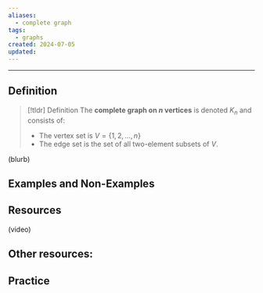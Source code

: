 ```yaml
---
aliases:
  - complete graph
tags:
  - graphs
created: 2024-07-05
updated:
---
```

---
## Definition 

> [!tldr] Definition
> The **complete graph on $n$ vertices** is denoted $K_n$ and consists of: 
> - The vertex set is $V = \{1,2,\dots, n\}$
> - The edge set is the set of all two-element subsets of $V$. 

(blurb)

## Examples and Non-Examples

## Resources 

(video)

Other resources: 
- 

## Practice 
